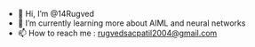 - 👋 Hi, I’m @14Rugved
- 🌱 I’m currently learning more about AIML and neural networks
- 📫 How to reach me : rugvedsacpatil2004@gmail.com

<!---
14Rugved/14Rugved is a ✨ special ✨ repository because its `README.md` (this file) appears on your GitHub profile.
You can click the Preview link to take a look at your changes.
--->

